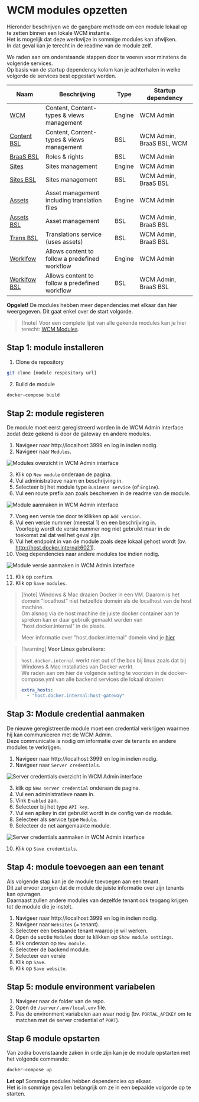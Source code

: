 # WCM modules opzetten

Hieronder beschrijven we de gangbare methode om een module lokaal op te zetten binnen een lokale WCM instantie.\
Het is mogelijk dat deze werkwijze in sommige modules kan afwijken.\
In dat geval kan je terecht in de readme van de module zelf.

We raden aan om onderstaande stappen door te voeren voor minstens de volgende services.\
Op basis van de startup dependency kolom kan je achterhalen in welke volgorde de services best opgestart worden.

| Naam                                                                                                     | Beschrijving                                   | Type   | Startup dependency        |
|----------------------------------------------------------------------------------------------------------|------------------------------------------------|--------|---------------------------|
| [WCM](https://bitbucket.antwerpen.be/projects/WCM/repos/wcm/browse)                                      | Content, Content-types & views management      | Engine | WCM Admin                 |
| [Content BSL](https://bitbucket.antwerpen.be/projects/WCM/repos/wcm-content-bsl_service_nodejs/browse)   | Content, Content-types & views management      | BSL    | WCM Admin, BraaS BSL, WCM |
| [BraaS BSL ](https://bitbucket.antwerpen.be/projects/WCM/repos/braas-bsl_service_nodejs/browse)          | Roles & rights                                 | BSL    | WCM Admin                 |
| [Sites](https://bitbucket.antwerpen.be/projects/WCM/repos/wcm-sites_service_nodejs/browse)               | Sites management                               | Engine | WCM Admin                 |
| [Sites BSL ](https://bitbucket.antwerpen.be/projects/WCM/repos/wcm-sites-bsl_service_nodejs/browse)      | Sites management                               | BSL    | WCM Admin, BraaS BSL      |
| [Assets](https://bitbucket.antwerpen.be/projects/WCM/repos/wcm-assets_service_nodejs/browse)             | Asset management including translation files   | Engine | WCM Admin                 |
| [Assets BSL](https://bitbucket.antwerpen.be/projects/WCM/repos/wcm-assets-bsl_service_nodejs/browse)     | Asset management                               | BSL    | WCM Admin, BraaS BSL      |
| [Trans BSL  ](https://bitbucket.antwerpen.be/projects/WCM/repos/wcm-trans-bsl_service_nodejs/browse)     | Translations service (uses assets)             | BSL    | WCM Admin, BraaS BSL      |
| [Worklfow](https://bitbucket.antwerpen.be/projects/WCM/repos/wcm-workflow_service_nodejs/browse)         | Allows content to follow a predefined workflow | Engine | WCM Admin                 |
| [Worklfow BSL](https://bitbucket.antwerpen.be/projects/WCM/repos/wcm-workflow-bsl_service_nodejs/browse) | Allows content to follow a predefined workflow | BSL    | WCM Admin, BraaS BSL      |

**Opgelet!** De modules hebben meer dependencies met elkaar dan hier weergegeven. Dit gaat enkel over de start volgorde.

> [!note] Voor een complete lijst van alle gekende modules kan je hier terecht: [WCM Modules](/modules/content/wcm-modules.md).

## Stap 1: module installeren

1. Clone de repository
```bash
git clone [module respository url]
```
2. Build de module
```bash
docker-compose build
```

## Stap 2: module registeren
De module moet eerst geregistreerd worden in de WCM Admin interface zodat deze gekend is door de gateway en andere modules.

1. Navigeer naar http://localhost:3999 en log in indien nodig.
2. Navigeer naar `Modules`.

  ![Modules overzicht in WCM Admin interface](../../../assets/wcm-admin-modules-overview.png ':size=600')

3. Klik op `New module` onderaan de pagina.
4. Vul administratieve naam en beschrijving in.
5. Selecteer bij het module type `Business service` (of `Engine`).
6. Vul een route prefix aan zoals beschreven in de readme van de module.

  ![Module aanmaken in WCM Admin interface](../../../assets/wcm-admin-modules-general-info.png ':size=600')

7. Voeg een versie toe door te klikken op `Add version`.
8. Vul een versie nummer (meestal 1) en een beschrijving in.\
  Voorlopig wordt de versie nummer nog niet gebruikt maar in de toekomst zal dat wel het geval zijn.
9. Vul het endpoint in van de module zoals deze lokaal gehost wordt (bv. http://host.docker.internal:6021).
10. Voeg dependencies naar andere modules toe indien nodig.

  ![Module versie aanmaken in WCM Admin interface](../../../assets/wcm-admin-modules-version.png ':size=500')

11. Klik op `confirm`.
12. Klik op `Save modules`.

> [!note] Windows & Mac draaien Docker in een VM. Daarom is het domein "localhost" niet hetzelfde domein als de localhost van de host machine.\
> Om alsnog via de host machine de juiste docker container aan te spreken kan er daar gebruik gemaakt worden van "host.docker.internal" in de plaats. 
>
> Meer informatie over "host.docker.internal" domein vind je [hier](https://docs.docker.com/desktop/windows/networking/)

> [!warning] **Voor Linux gebruikers:**
>
> `host.docker.internal` werkt niet out of the box bij linux zoals dat bij Windows & Mac installaties van Docker werkt.\
> We raden aan om hier de volgende setting te voorzien in de docker-compose.yml van alle backend services die lokaal draaien:
>
> ```yaml
> extra_hosts:
>   - "host.docker.internal:host-gateway"
> ```

## Stap 3: Module credential aanmaken
De nieuwe geregistreerde module moet een credential verkrijgen waarmee hij kan communiceren met de WCM Admin.\
Deze communicatie is nodig om informatie over de tenants en andere modules te verkrijgen.

1. Navigeer naar http://localhost:3999 en log in indien nodig.
2. Navigeer naar `Server credentials`.

  ![Server credentials overzicht in WCM Admin interface](../../../assets/wcm-admin-credentials-overview.png ':size=600')

3. klik op `New server credential` onderaan de pagina.
4. Vul een administratieve naam in.
5. Vink `Enabled` aan.
6. Selecteer bij het type `API key`.
7. Vul een apikey in dat gebruikt wordt in de config van de module.
8. Selecteer als service type `Module`.
9. Selecteer de net aangemaakte module.

  ![Server credentials aanmaken in WCM Admin interface](../../../assets/wcm-admin-credentials-create.png ':size=600')

10. Klik op `Save credentials`.

## Stap 4: module toevoegen aan een tenant
Als volgende stap kan je de module toevoegen aan een tenant.\
Dit zal ervoor zorgen dat de module de juiste informatie over zijn tenants kan opvragen.\
Daarnaast zullen andere modules van dezelfde tenant ook teogang krijgen tot de module die je instelt.

1. Navigeer naar http://localhost:3999 en log in indien nodig.
2. Navigeer naar `Websites` (= tenant).
3. Selecteer een bestaande tenant waarop je wil werken.
4. Open de sectie `Modules` door te klikken op `Show module settings`.
5. Klik onderaan op `New module`.
6. Selecteer de backend module.
7. Selecteer een versie
8. Klik op `Save`.
9. Klik op `Save website`.

## Stap 5: module environment variabelen
1. Navigeer naar de folder van de repo.
2. Open de `/server/.env/local.env` file.
3. Pas de environment variabelen aan waar nodig (bv. `PORTAL_APIKEY` om te matchen met de server credential of `PORT`).

## Stap 6 module opstarten

Van zodra bovenstaande zaken in orde zijn kan je de module opstarten met het volgende commando:

```bash
docker-compose up
```

**Let op!** Sommige modules hebben dependencies op elkaar.\
Het is in sommige gevallen belangrijk om ze in een bepaalde volgorde op te starten.
